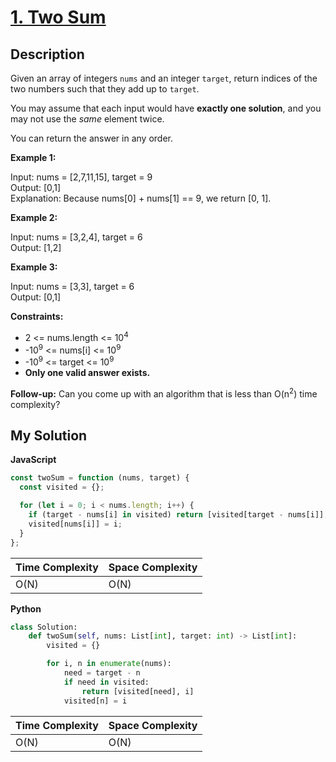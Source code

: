 # [1. Two Sum](https://leetcode.com/problems/two-sum)

## Description

Given an array of integers `nums` and an integer `target`, return indices of the two numbers such that they add up to `target`.

You may assume that each input would have **exactly one solution**, and you may not use the _same_ element twice.

You can return the answer in any order.

**Example 1:**

Input: nums = [2,7,11,15], target = 9  
Output: [0,1]  
Explanation: Because nums[0] + nums[1] == 9, we return [0, 1].

**Example 2:**

Input: nums = [3,2,4], target = 6  
Output: [1,2]

**Example 3:**

Input: nums = [3,3], target = 6  
Output: [0,1]

**Constraints:**

- 2 <= nums.length <= 10<sup>4</sup>
- -10<sup>9</sup> <= nums[i] <= 10<sup>9</sup>
- -10<sup>9</sup> <= target <= 10<sup>9</sup>
- **Only one valid answer exists.**

**Follow-up:** Can you come up with an algorithm that is less than O(n<sup>2</sup>) time complexity?

## My Solution

**JavaScript**

```js
const twoSum = function (nums, target) {
  const visited = {};

  for (let i = 0; i < nums.length; i++) {
    if (target - nums[i] in visited) return [visited[target - nums[i]], i];
    visited[nums[i]] = i;
  }
};
```

| Time Complexity | Space Complexity |
| --------------- | ---------------- |
| O(N)            | O(N)             |

**Python**

```python
class Solution:
    def twoSum(self, nums: List[int], target: int) -> List[int]:
        visited = {}

        for i, n in enumerate(nums):
            need = target - n
            if need in visited:
                return [visited[need], i]
            visited[n] = i
```

| Time Complexity | Space Complexity |
| --------------- | ---------------- |
| O(N)            | O(N)             |
